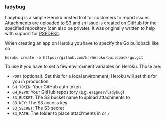 ### ladybug


Ladybug is a simple Heroku hosted tool for customers to report issues. Attachments are uploaded to S3 and an issue is created on GitHub for the specified repository (can also be private). It was originally written to help with support for [PSPDFKit](http://pspdfkit.com).

When creating an app on Heroku you have to specify the Go buildpack like so

    heroku create -b https://github.com/kr/heroku-buildpack-go.git

To use it you have to set a few environment variables on Heroku. Those are:

* `PORT` (optional): Set this for a local environment, Heroku will set this for you in production
* `GH_TOKEN`: Your GitHub auth token
* `GH_REPO`: Your GitHub repository (e.g. `eaigner/ladybug`)
* `S3_BUCKET`: The S3 bucket name to upload attachments to
* `S3_KEY`: The S3 access key
* `S3_SECRET`: The S3 secret
* `S3_PATH`: The folder to place attachments in or `/`


